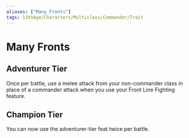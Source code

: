 ```yaml
---
aliases: ["Many Fronts"]
tags: 13thAge/Characters/Multiclass/Commander/Trait
---
```

# Many Fronts

## Adventurer Tier

Once per battle, use a melee attack from your non-commander class in place of a commander attack when you use your Front Line Fighting
feature.

## Champion Tier

You can now use the adventurer-tier feat twice per battle.
